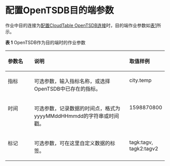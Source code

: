 # 配置OpenTSDB目的端参数<a name="dgc_01_0074"></a>

作业中目的连接为[配置CloudTable OpenTSDB连接](配置CloudTable-OpenTSDB连接.md#dgc_01_0037)时，目的端作业参数如[表1](#zh-cn_topic_0133467990_table5046103815165)所示。

**表 1**  OpenTSDB作为目的端时的作业参数

<a name="zh-cn_topic_0133467990_table5046103815165"></a>
<table><thead align="left"><tr id="zh-cn_topic_0133467990_row585315215165"><th class="cellrowborder" valign="top" width="17.61%" id="mcps1.2.4.1.1"><p id="zh-cn_topic_0133467990_p1626397215165"><a name="zh-cn_topic_0133467990_p1626397215165"></a><a name="zh-cn_topic_0133467990_p1626397215165"></a>参数名</p>
</th>
<th class="cellrowborder" valign="top" width="62.39%" id="mcps1.2.4.1.2"><p id="zh-cn_topic_0133467990_p4231334915165"><a name="zh-cn_topic_0133467990_p4231334915165"></a><a name="zh-cn_topic_0133467990_p4231334915165"></a>说明</p>
</th>
<th class="cellrowborder" valign="top" width="20%" id="mcps1.2.4.1.3"><p id="zh-cn_topic_0133467990_p482921015165"><a name="zh-cn_topic_0133467990_p482921015165"></a><a name="zh-cn_topic_0133467990_p482921015165"></a>取值样例</p>
</th>
</tr>
</thead>
<tbody><tr id="zh-cn_topic_0133467990_row222701815165"><td class="cellrowborder" valign="top" width="17.61%" headers="mcps1.2.4.1.1 "><p id="zh-cn_topic_0133467990_p3385126816013"><a name="zh-cn_topic_0133467990_p3385126816013"></a><a name="zh-cn_topic_0133467990_p3385126816013"></a>指标</p>
</td>
<td class="cellrowborder" valign="top" width="62.39%" headers="mcps1.2.4.1.2 "><p id="zh-cn_topic_0133467990_p14813655143413"><a name="zh-cn_topic_0133467990_p14813655143413"></a><a name="zh-cn_topic_0133467990_p14813655143413"></a>可选参数，输入指标名称，或选择OpenTSDB中已存在的指标。</p>
</td>
<td class="cellrowborder" valign="top" width="20%" headers="mcps1.2.4.1.3 "><p id="zh-cn_topic_0133467990_p322507154548"><a name="zh-cn_topic_0133467990_p322507154548"></a><a name="zh-cn_topic_0133467990_p322507154548"></a>city.temp</p>
</td>
</tr>
<tr id="zh-cn_topic_0133467990_row29420512145148"><td class="cellrowborder" valign="top" width="17.61%" headers="mcps1.2.4.1.1 "><p id="zh-cn_topic_0133467990_p22891711145148"><a name="zh-cn_topic_0133467990_p22891711145148"></a><a name="zh-cn_topic_0133467990_p22891711145148"></a>时间</p>
</td>
<td class="cellrowborder" valign="top" width="62.39%" headers="mcps1.2.4.1.2 "><p id="zh-cn_topic_0133467990_p42289313145148"><a name="zh-cn_topic_0133467990_p42289313145148"></a><a name="zh-cn_topic_0133467990_p42289313145148"></a>可选参数，记录数据的时间点，格式为yyyyMMddHHmmdd的字符串或时间戳。</p>
</td>
<td class="cellrowborder" valign="top" width="20%" headers="mcps1.2.4.1.3 "><p id="zh-cn_topic_0133467990_p2882352145148"><a name="zh-cn_topic_0133467990_p2882352145148"></a><a name="zh-cn_topic_0133467990_p2882352145148"></a>1598870800</p>
</td>
</tr>
<tr id="zh-cn_topic_0133467990_row12086944145153"><td class="cellrowborder" valign="top" width="17.61%" headers="mcps1.2.4.1.1 "><p id="zh-cn_topic_0133467990_p16289620363"><a name="zh-cn_topic_0133467990_p16289620363"></a><a name="zh-cn_topic_0133467990_p16289620363"></a>标记</p>
</td>
<td class="cellrowborder" valign="top" width="62.39%" headers="mcps1.2.4.1.2 "><p id="zh-cn_topic_0133467990_p38762485145153"><a name="zh-cn_topic_0133467990_p38762485145153"></a><a name="zh-cn_topic_0133467990_p38762485145153"></a>可选参数，可在这里自定义数据的标签。</p>
</td>
<td class="cellrowborder" valign="top" width="20%" headers="mcps1.2.4.1.3 "><p id="zh-cn_topic_0133467990_p7760191351613"><a name="zh-cn_topic_0133467990_p7760191351613"></a><a name="zh-cn_topic_0133467990_p7760191351613"></a>tagk:tagv, tagk2:tagv2</p>
</td>
</tr>
</tbody>
</table>

